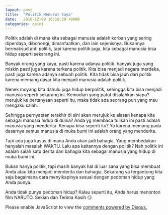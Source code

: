 ```yaml
---
layout: post
title:  "Politik Menurut Saya"
date:   2016-12-09 16:16:39 +0800
categories: opini
---
```

Politik adalah di mana kita sebagai manusia adalah korban yang sering diperdaya, dibohongi, dimanfaatkan, dan lain sejenisnya. 
Bukannya bermaksud anti politik, tapi karena politik juga, kita sebagai manusia bisa hidup seperti sekarang ini.

Banyak orang yang kaya, pasti karena adanya politik. banyak juga yang miskin pasti juga karena terkena politik.
Kita bisa menjadi negara merdeka, pasti juga karena adanya sebuah politik.
Kita tidak bisa jauh dari politik karena memang dasar kita menjadi manusia adalah politik.

Nenek moyang kita dahulu juga hidup berpolitik, sehingga kita bisa menjadi manusia seperti sekarang ini.
Kemudian yang patut disalahkan siapa? merujuk ke pertanyaan seperti itu, maka tidak ada seorang pun yang mau mengaku salah.

Sehingga pernyataan terakhir di sini akan merujuk ke alasan kenapa kita sebagai manusia hidup di dunia?
Anda yg membaca tulisan ini pasti adalah manusia yang menderita. Kenapa bisa seperti itu? Ya karena memang pada dasarnya semua manusia di muka bumi ini adalah orang yang menderita.

Tapi ada juga kasus di mana Anda akan jadi bahagia. Yang membedakan hanyalah masalah WAKTU.
Lalu apa kaitannya dengan politik? Nah politik ini adalah salah satu derita dan bahagia kita sebagai manusia yang hidup di muka bumi ini.

Bukan hanya politik, tapi masih banyak hal di luar sana yang bisa membuat Anda atau kita menjadi menderita dan bahagia.
Sekarang ya tergantung kita saja bagaimana cara menyikapinya sesuai dengan pedoman hidup yang Anda punya.

Anda tidak punya pedoman hidup?
Kalau seperti itu, Anda harus menonton film NARUTO.
Sekian dan Terima Kasih 😏

<div id="disqus_thread"></div>
<script>

/**
*  RECOMMENDED CONFIGURATION VARIABLES: EDIT AND UNCOMMENT THE SECTION BELOW TO INSERT DYNAMIC VALUES FROM YOUR PLATFORM OR CMS.
*  LEARN WHY DEFINING THESE VARIABLES IS IMPORTANT: https://disqus.com/admin/universalcode/#configuration-variables*/
/*
var disqus_config = function () {
this.page.url = PAGE_URL;  // Replace PAGE_URL with your page's canonical URL variable
this.page.identifier = PAGE_IDENTIFIER; // Replace PAGE_IDENTIFIER with your page's unique identifier variable
};
*/
(function() { // DON'T EDIT BELOW THIS LINE
var d = document, s = d.createElement('script');
s.src = '//bayu-diarsa-blog.disqus.com/embed.js';
s.setAttribute('data-timestamp', +new Date());
(d.head || d.body).appendChild(s);
})();
</script>
<noscript>Please enable JavaScript to view the <a href="https://disqus.com/?ref_noscript">comments powered by Disqus.</a></noscript>
